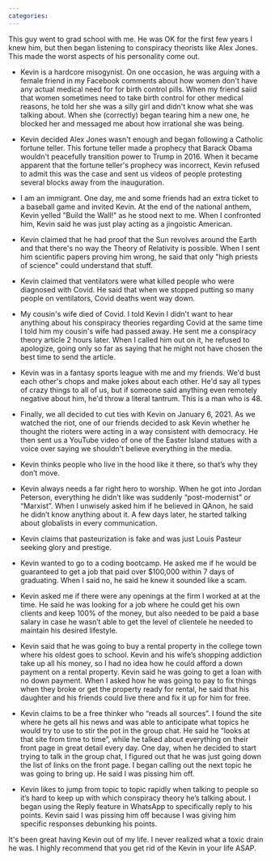 ```yaml
---
categories: 
---
```


This guy went to grad school with me. He was OK for the first few years I knew him, but then began listening to conspiracy theorists like Alex Jones. This made the worst aspects of his personality come out.

*   Kevin is a hardcore misogynist. On one occasion, he was arguing with a female friend in my Facebook comments about how women don't have any actual medical need for for birth control pills. When my friend saiid that women sometimes need to take birth control for other medical reasons, he told her she was a silly girl and didn't know what she was talking about. When she (correctly) began tearing him a new one, he blocked her and messaged me about how irrational she was being.

*   Kevin decided Alex Jones wasn't enough and began following a Catholic fortune teller. This fortune teller made a prophecy that Barack Obama wouldn't peacefully transition power to Trump in 2016. When it became apparent that the fortune teller's prophecy was incorrect, Kevin refused to admit this was the case and sent us videos of people protesting several blocks away from the inauguration.

*   I am an immigrant. One day, me and some friends had an extra ticket to a baseball game and invited Kevin. At the end of the national anthem, Kevin yelled "Build the Wall!" as he stood next to me. When I confronted him, Kevin said he was just play acting as a jingoistic American.

*   Kevin claimed that he had proof that the Sun revolves around the Earth and that there's no way the Theory of Relativity is possible. When I sent him scientific papers proving him wrong, he said that only "high priests of science" could understand that stuff.

*   Kevin claimed that ventilators were what killed people who were diagnosed with Covid. He said that when we stopped putting so many people on ventilators, Covid deaths went way down.

*   My cousin's wife died of Covid. I told Kevin I didn't want to hear anything about his conspiracy theories regarding Covid at the same time I told him my cousin's wife had passed away. He sent me a conspiracy theory article 2 hours later. When I called him out on it, he refused to apologize, going only so far as saying that he might not have chosen the best time to send the article.

*   Kevin was in a fantasy sports league with me and my friends. We'd bust each other's chops and make jokes about each other. He'd say all types of crazy things to all of us, but if someone said anything even remotely negative about him, he'd throw a literal tantrum. This is a man who is 48.

*   Finally, we all decided to cut ties with Kevin on January 6, 2021. As we watched the riot, one of our friends decided to ask Kevin whether he thought the rioters were acting in a way consistent with democracy. He then sent us a YouTube video of one of the Easter Island statues with a voice over saying we shouldn't believe everything in the media.

*   Kevin thinks people who live in the hood like it there, so that’s why they don’t move.

*   Kevin always needs a far right hero to worship. When he got into Jordan Peterson, everything he didn’t like was suddenly “post-modernist” or “Marxist”. When I unwisely asked him if he believed in QAnon, he said he didn’t know anything about it. A few days later, he started talking about globalists in every communication.

*   Kevin claims that pasteurization is fake and was just Louis Pasteur seeking glory and prestige.

*   Kevin wanted to go to a coding bootcamp. He asked me if he would be guaranteed to get a job that paid over $100,000 within 7 days of graduating. When I said no, he said he knew it sounded like a scam.

*   Kevin asked me if there were any openings at the firm I worked at at the time. He said he was looking for a job where he could get his own clients and keep 100% of the money, but also needed to be paid a base salary in case he wasn’t able to get the level of clientele he needed to maintain his desired lifestyle.

*   Kevin said that he was going to buy a rental property in the college town where his oldest goes to school. Kevin and his wife’s shopping addiction take up all his money, so I had no idea how he could afford a down payment on a rental property. Kevin said he was going to get a loan with no down payment. When I asked how he was going to pay to fix things when they broke or get the property ready for rental, he said that his daughter and his friends could live there and fix it up for him for free.

*   Kevin claims to be a free thinker who “reads all sources”. I found the site where he gets all his news and was able to anticipate what topics he would try to use to stir the pot in the group chat. He said he “looks at that site from time to time”, while he talked about everything on their front page in great detail every day. One day, when he decided to start trying to talk in the group chat, I figured out that he was just going down the list of links on the front page. I began calling out the next topic he was going to bring up. He said I was pissing him off.

*   Kevin likes to jump from topic to topic rapidly when talking to people so it’s hard to keep up with which conspiracy theory he’s talking about. I began using the Reply feature in WhatsApp to specifically reply to his points. Kevin said I was pissing him off because I was giving him specific responses debunking his points.

It's been great having Kevin out of my life. I never realized what a toxic drain he was. I highly recommend that you get rid of the Kevin in your life ASAP.